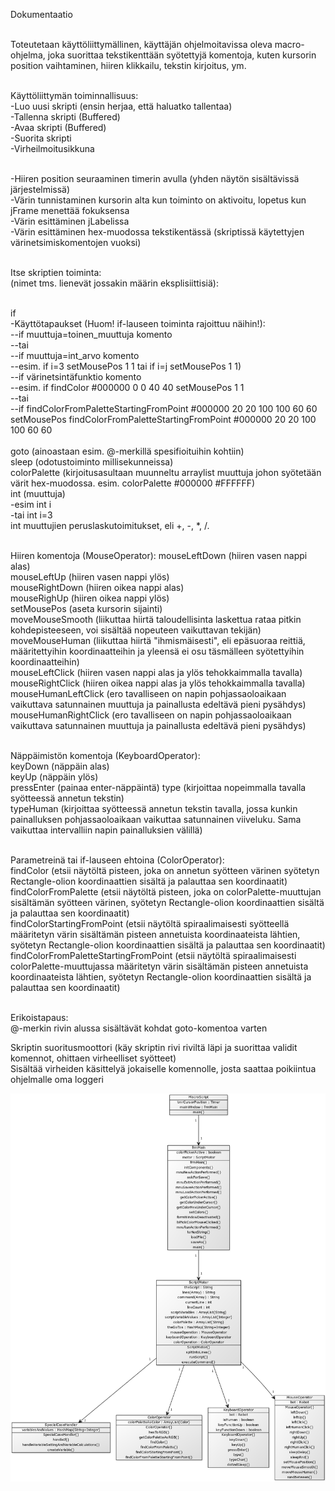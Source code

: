 Dokumentaatio<br><br>

Toteutetaan käyttöliittymällinen, käyttäjän ohjelmoitavissa oleva macro-ohjelma, joka suorittaa tekstikenttään syötettyjä
komentoja, kuten kursorin position vaihtaminen, hiiren klikkailu, tekstin kirjoitus, ym.<br><br>

Käyttöliittymän toiminnallisuus:<br>
-Luo uusi skripti (ensin herjaa, että haluatko tallentaa)<br>
-Tallenna skripti (Buffered)<br>
-Avaa skripti (Buffered)<br>
-Suorita skripti<br>
-Virheilmoitusikkuna<br><br>

-Hiiren position seuraaminen timerin avulla (yhden näytön sisältävissä järjestelmissä)<br>
-Värin tunnistaminen kursorin alta kun toiminto on aktivoitu, lopetus kun jFrame menettää fokuksensa<br>
-Värin esittäminen jLabelissa<br>
-Värin esittäminen hex-muodossa tekstikentässä (skriptissä käytettyjen värinetsimiskomentojen vuoksi)<br><br>

Itse skriptien toiminta:<br>
(nimet tms. lienevät jossakin määrin eksplisiittisiä):<br><br>

if<br>
-Käyttötapaukset (Huom! if-lauseen toiminta rajoittuu näihin!):<br>
--if muuttuja=toinen_muuttuja komento<br>
--tai<br>
--if muuttuja=int_arvo komento<br>
--esim. if i=3 setMousePos 1 1 tai if i=j setMousePos 1 1)<br>
--if värinetsintäfunktio komento<br>
--esim. if findColor #000000 0 0 40 40 setMousePos 1 1<br>
--tai<br>
--if findColorFromPaletteStartingFromPoint #000000 20 20 100 100 60 60 setMousePos findColorFromPaletteStartingFromPoint #000000 20 20 100 100 60 60<br><br>
goto (ainoastaan esim. @-merkillä spesifioituihin kohtiin)<br>
sleep (odotustoiminto millisekunneissa)<br>
colorPalette (kirjoitusasultaan muunneltu arraylist muuttuja johon syötetään värit hex-muodossa. esim. colorPalette #000000 #FFFFFF)<br>
int (muuttuja)<br>
-esim int i<br>
-tai int i=3<br>
int muuttujien peruslaskutoimitukset, eli +, -, *, /.<br><br>

Hiiren komentoja (MouseOperator):
mouseLeftDown (hiiren vasen nappi alas)<br>
mouseLeftUp (hiiren vasen nappi ylös)<br>
mouseRightDown (hiiren oikea nappi alas)<br>
mouseRighUp (hiiren oikea nappi ylös)<br>
setMousePos (aseta kursorin sijainti)<br>
moveMouseSmooth (liikuttaa hiirtä taloudellisinta laskettua rataa pitkin kohdepisteeseen, voi sisältää nopeuteen vaikuttavan tekijän)<br>
moveMouseHuman (liikuttaa hiirtä "ihmismäisesti", eli epäsuoraa reittiä, määritettyihin koordinaatteihin ja yleensä ei osu täsmälleen syötettyihin koordinaatteihin)<br>
mouseLeftClick (hiiren vasen nappi alas ja ylös tehokkaimmalla tavalla)<br>
mouseRightClick (hiiren oikea nappi alas ja ylös tehokkaimmalla tavalla)<br>
mouseHumanLeftClick (ero tavalliseen on napin pohjassaoloaikaan vaikuttava satunnainen muuttuja ja painallusta edeltävä pieni pysähdys)<br>
mouseHumanRightClick (ero tavalliseen on napin pohjassaoloaikaan vaikuttava satunnainen muuttuja ja painallusta edeltävä pieni pysähdys)<br><br>

Näppäimistön komentoja (KeyboardOperator):<br>
keyDown (näppäin alas)<br>
keyUp (näppäin ylös)<br>
pressEnter (painaa enter-näppäintä)
type (kirjoittaa nopeimmalla tavalla syötteessä annetun tekstin)<br>
typeHuman (kirjoittaa syötteessä annetun tekstin tavalla, jossa kunkin painalluksen pohjassaoloaikaan vaikuttaa satunnainen viiveluku. Sama vaikuttaa intervalliin napin painalluksien välillä)<br><br>

Parametreinä tai if-lauseen ehtoina (ColorOperator):<br>
findColor (etsii näytöltä pisteen, joka on annetun syötteen värinen syötetyn Rectangle-olion koordinaattien sisältä ja palauttaa sen koordinaatit)<br>
findColorFromPalette (etsii näytöltä pisteen, joka on colorPalette-muuttujan sisältämän syötteen värinen, syötetyn Rectangle-olion koordinaattien sisältä ja palauttaa sen koordinaatit)<br>
findColorStartingFromPoint (etsii näytöltä spiraalimaisesti syötteellä määritetyn värin sisältämän pisteen annetuista koordinaateista lähtien, syötetyn Rectangle-olion koordinaattien sisältä ja palauttaa sen koordinaatit)<br>
findColorFromPaletteStartingFromPoint (etsii näytöltä spiraalimaisesti colorPalette-muuttujassa määritetyn värin sisältämän pisteen annetuista koordinaateista lähtien, syötetyn Rectangle-olion koordinaattien sisältä ja palauttaa sen koordinaatit)<br><br>

Erikoistapaus:<br>
@-merkin rivin alussa sisältävät kohdat goto-komentoa varten<br>

Skriptin suoritusmoottori (käy skriptin rivi riviltä läpi ja suorittaa validit komennot, ohittaen virheelliset syötteet)<br>
Sisältää virheiden käsittelyä jokaiselle komennolle, josta saattaa poikiintua ohjelmalle oma loggeri<br>


![Alt text](luokkakaavio.png "Luokkakaavio")
